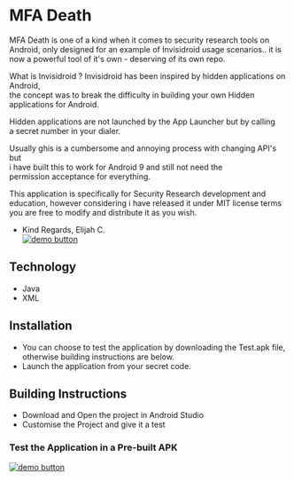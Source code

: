 MFA Death
======
MFA Death is one of a kind when it comes to security research tools on Android, 
only designed for an example of Invisidroid usage scenarios.. it is now
a powerful tool of it's own - deserving of its own repo.

What is Invisidroid ?
Invisidroid has been inspired by hidden applications on Android,    
the concept was to break the difficulty in building your own Hidden     
applications for Android.    

Hidden applications are not launched by the App Launcher but by calling     
a secret number in your dialer.    

Usually ghis is a cumbersome and annoying process with changing API's but     
i have built this to work for Android 9 and still not need the     
permission acceptance for everything.    
 
This application is specifically for Security Research development and     
education, however considering i have released it under MIT license terms     
you are free to modify and distribute it as you wish.    
    
- Kind Regards, Elijah C.   
[![demo button](https://i.imgur.com/3Ugm8J7.jpg)](https://github.com/WokeWorld/Invisidroid) 


## Technology
* Java
* XML

## Installation
* You can choose to test the application by downloading the Test.apk file,    
  otherwise building instructions are below.    
* Launch the application from your secret code.   

## Building Instructions
* Download and Open the project in Android Studio    
* Customise the Project and give it a test       


### Test the Application in a Pre-built APK
[![demo button](https://i.imgur.com/3Ugm8J7.jpg)](https://github.com/WokeWorld/Invisidroid/blob/master/Invisidroid.apk?raw=true) 

